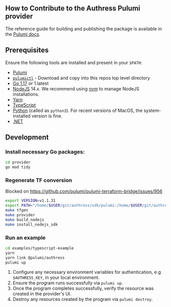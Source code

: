 ## How to Contribute to the Authress Pulumi provider
The reference guide for building and publishing the package is available in the [Pulumi docs](https://www.pulumi.com/docs/using-pulumi/pulumi-packages/how-to-author/).

## Prerequisites

Ensure the following tools are installed and present in your `$PATH`:

- [Pulumi](https://www.pulumi.com/docs/install/)
- [`pulumictl`](https://github.com/pulumi/pulumictl/releases) - Download and copy into this repos top level directory
- [Go 1.17](https://golang.org/dl/) or 1.latest
- [NodeJS](https://nodejs.org/en/) 14.x.  We recommend using [nvm](https://github.com/nvm-sh/nvm) to manage NodeJS installations.
- [Yarn](https://yarnpkg.com/)
- [TypeScript](https://www.typescriptlang.org/)
- [Python](https://www.python.org/downloads/) (called as `python3`).  For recent versions of MacOS, the system-installed version is fine.
- [.NET](https://dotnet.microsoft.com/download)

## Development

### Install necessary Go packages:

```sh
cd provider
go mod tidy
```

### Regenerate TF conversion
Blocked on https://github.com/pulumi/pulumi-terraform-bridge/issues/956

```sh
export VERSION=v1.1.31
export PATH="/home/$USER/git/authress/sdk/pulumi:/home/$USER/git/authress/sdk/pulumi/bin:/home/$USER/git/authress/sdk/pulumi/provider/cmd:$PATH"
make tfgen
make provider
make build_nodejs
make install_nodejs_sdk
```

### Run an example

```sh
cd examples/typescript-example
yarn
yarn link @pulumi/authress
pulumi up
```

1. Configure any necessary environment variables for authentication, e.g `$AUTHRESS_KEY`, in your local environment.
1. Ensure the program runs successfully via `pulumi up`.
1. Once the program completes successfully, verify the resource was created in the provider's UI.
1. Destroy any resources created by the program via `pulumi destroy`.